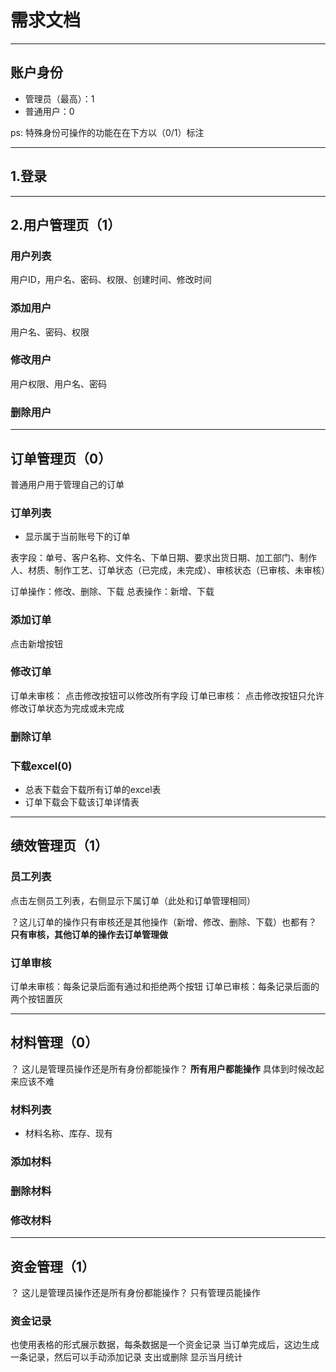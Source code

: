 # 需求文档

---

## 账户身份

- 管理员（最高）：1
- 普通用户：0

ps: 特殊身份可操作的功能在在下方以（0/1）标注

---

## 1.登录


---

## 2.用户管理页（1）

### 用户列表
用户ID，用户名、密码、权限、创建时间、修改时间

### 添加用户
用户名、密码、权限

### 修改用户
用户权限、用户名、密码

### 删除用户

---

## 订单管理页（0）

普通用户用于管理自己的订单

### 订单列表

- 显示属于当前账号下的订单

表字段：单号、客户名称、文件名、下单日期、要求出货日期、加工部门、制作人、材质、制作工艺、订单状态（已完成，未完成）、审核状态（已审核、未审核）

订单操作：修改、删除、下载
总表操作：新增、下载

### 添加订单

点击新增按钮

### 修改订单

订单未审核： 点击修改按钮可以修改所有字段
订单已审核： 点击修改按钮只允许修改订单状态为完成或未完成

### 删除订单

### 下载excel(0)

- 总表下载会下载所有订单的excel表
- 订单下载会下载该订单详情表

---

## 绩效管理页（1）

### 员工列表

点击左侧员工列表，右侧显示下属订单（此处和订单管理相同）

？这儿订单的操作只有审核还是其他操作（新增、修改、删除、下载）也都有？
**只有审核，其他订单的操作去订单管理做**

### 订单审核

订单未审核：每条记录后面有通过和拒绝两个按钮
订单已审核：每条记录后面的两个按钮置灰

---

## 材料管理（0）

？ 这儿是管理员操作还是所有身份都能操作？
**所有用户都能操作** 具体到时候改起来应该不难

### 材料列表

- 材料名称、库存、现有

### 添加材料

### 删除材料

### 修改材料

---

## 资金管理（1）

？ 这儿是管理员操作还是所有身份都能操作？
只有管理员能操作

### 资金记录

也使用表格的形式展示数据，每条数据是一个资金记录
当订单完成后，这边生成一条记录，然后可以手动添加记录 支出或删除
显示当月统计